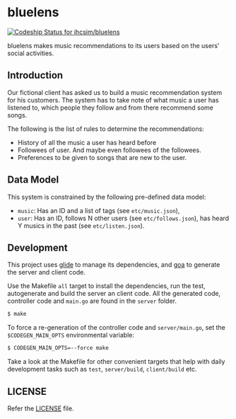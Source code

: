 # bluelens

[ ![Codeship Status for ihcsim/bluelens](https://app.codeship.com/projects/78e180d0-e10a-0134-d4f7-5e506c0c41eb/status?branch=master)](https://app.codeship.com/projects/205421)

bluelens makes music recommendations to its users based on the users' social activities.

## Introduction
Our fictional client has asked us to build a music recommendation system for his customers. The system has to take note of what music a user has listened to, which people they follow and from there recommend some songs.

The following is the list of rules to determine the recommendations:

* History of all the music a user has heard before
* Followees of user. And maybe even followees of the followees.
* Preferences to be given to songs that are new to the user.

## Data Model
This system is constrained by the following pre-defined data model:

* `music`: Has an ID and a list of tags (see `etc/music.json`),
* `user`: Has an ID, follows N other users (see `etc/follows.json`), has heard Y musics in the past (see `etc/listen.json`).

## Development
This project uses [glide](https://github.com/Masterminds/glide) to manage its dependencies, and [goa](https://goa.design/) to generate the server and client code.

Use the Makefile `all` target to install the dependencies, run the test, autogenerate and build the server an client code. All the generated code, controller code and `main.go` are found in the `server` folder.
```sh
$ make
```
To force a re-generation of the controller code and `server/main.go`, set the `$CODEGEN_MAIN_OPTS` environmental variable:
```sh
$ CODEGEN_MAIN_OPTS=--force make
```
Take a look at the Makefile for other convenient targets that help with daily development tasks such as `test`, `server/build`, `client/build` etc.

## LICENSE
Refer the [LICENSE](LICENSE) file.
